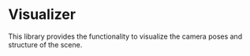# Visualizer

This library provides the functionality to visualize the camera poses and structure of the scene.